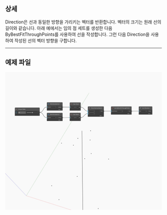 ## 상세
Direction은 선과 동일한 방향을 가리키는 벡터를 반환합니다. 벡터의 크기는 원래 선의 길이와 같습니다. 아래 예에서는 임의 점 세트를 생성한 다음 ByBestFitThroughPoints를 사용하여 선을 작성합니다. 그런 다음 Direction을 사용하여 작성된 선의 벡터 방향을 구합니다.
___
## 예제 파일

![Direction](./Autodesk.DesignScript.Geometry.Line.Direction_img.jpg)

